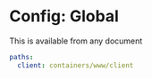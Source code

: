 # Config: Global

This is available from any document

```yaml
paths:
  client: containers/www/client
```